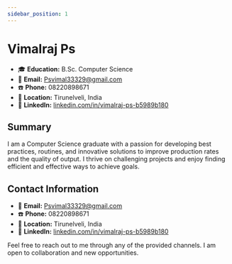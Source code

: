 ```yaml
---
sidebar_position: 1
---
```


# Vimalraj Ps

- :mortar_board: **Education:** B.Sc. Computer Science
- :email: **Email:** Psvimal33329@gmail.com
- :phone: **Phone:** 08220898671
- :round_pushpin: **Location:** Tirunelveli, India
- :link: **LinkedIn:** [linkedin.com/in/vimalraj-ps-b5989b180](https://www.linkedin.com/in/vimalraj-ps-b5989b180)

## Summary
I am a Computer Science graduate with a passion for developing best practices, routines, and innovative solutions to improve production rates and the quality of output. I thrive on challenging projects and enjoy finding efficient and effective ways to achieve goals.

## Contact Information
- :email: **Email:** Psvimal33329@gmail.com
- :phone: **Phone:** 08220898671
- :round_pushpin: **Location:** Tirunelveli, India
- :link: **LinkedIn:** [linkedin.com/in/vimalraj-ps-b5989b180](https://www.linkedin.com/in/vimalraj-ps-b5989b180)

Feel free to reach out to me through any of the provided channels. I am open to collaboration and new opportunities.
